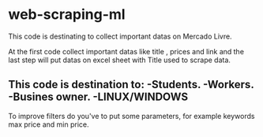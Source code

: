 # web-scraping-ml

This code is destinating to collect important datas on Mercado Livre.

At the first  code collect important datas like title , prices and link
and the last step will put datas on excel sheet with Title used to scrape
data.


This code is destination to:
-Students.
-Workers.
-Busines owner.
-LINUX/WINDOWS
-

To improve filters do you've to put some parameters, for example keywords
max price and min price.
